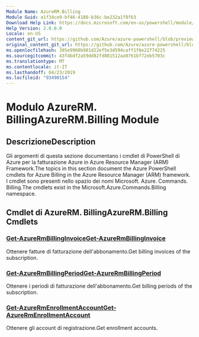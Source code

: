 ```yaml
---
Module Name: AzureRM.Billing
Module Guid: a1f34ce9-bf46-4180-b36c-be232a1f8f63
Download Help Link: https://docs.microsoft.com/en-us/powershell/module/azurerm.billing
Help Version: 2.0.0.0
Locale: en-US
content_git_url: https://github.com/Azure/azure-powershell/blob/preview/src/ResourceManager/Billing/Commands.Billing/help/AzureRM.Billing.md
original_content_git_url: https://github.com/Azure/azure-powershell/blob/preview/src/ResourceManager/Billing/Commands.Billing/help/AzureRM.Billing.md
ms.openlocfilehash: 395e9960b981d22ef5e3d594caff1f6e22774225
ms.sourcegitcommit: 43f4bdf2a59dd82fd881512aa9761bf72eb5703c
ms.translationtype: MT
ms.contentlocale: it-IT
ms.lasthandoff: 04/23/2019
ms.locfileid: "93490154"
---
```

# <span data-ttu-id="d4809-101">Modulo AzureRM. Billing</span><span class="sxs-lookup"><span data-stu-id="d4809-101">AzureRM.Billing Module</span></span>
## <span data-ttu-id="d4809-102">Descrizione</span><span class="sxs-lookup"><span data-stu-id="d4809-102">Description</span></span>
<span data-ttu-id="d4809-103">Gli argomenti di questa sezione documentano i cmdlet di PowerShell di Azure per la fatturazione Azure in Azure Resource Manager (ARM) Framework.</span><span class="sxs-lookup"><span data-stu-id="d4809-103">The topics in this section document the Azure PowerShell cmdlets for Azure Billing in the Azure Resource Manager (ARM) framework.</span></span> <span data-ttu-id="d4809-104">I cmdlet sono presenti nello spazio dei nomi Microsoft. Azure. Commands. Billing.</span><span class="sxs-lookup"><span data-stu-id="d4809-104">The cmdlets exist in the Microsoft.Azure.Commands.Billing namespace.</span></span>

## <span data-ttu-id="d4809-105">Cmdlet di AzureRM. Billing</span><span class="sxs-lookup"><span data-stu-id="d4809-105">AzureRM.Billing Cmdlets</span></span>
### [<span data-ttu-id="d4809-106">Get-AzureRmBillingInvoice</span><span class="sxs-lookup"><span data-stu-id="d4809-106">Get-AzureRmBillingInvoice</span></span>](Get-AzureRmBillingInvoice.md)
<span data-ttu-id="d4809-107">Ottenere fatture di fatturazione dell'abbonamento.</span><span class="sxs-lookup"><span data-stu-id="d4809-107">Get billing invoices of the subscription.</span></span>

### [<span data-ttu-id="d4809-108">Get-AzureRmBillingPeriod</span><span class="sxs-lookup"><span data-stu-id="d4809-108">Get-AzureRmBillingPeriod</span></span>](Get-AzureRmBillingPeriod.md)
<span data-ttu-id="d4809-109">Ottenere i periodi di fatturazione dell'abbonamento.</span><span class="sxs-lookup"><span data-stu-id="d4809-109">Get billing periods of the subscription.</span></span>

### [<span data-ttu-id="d4809-110">Get-AzureRmEnrollmentAccount</span><span class="sxs-lookup"><span data-stu-id="d4809-110">Get-AzureRmEnrollmentAccount</span></span>](Get-AzureRmEnrollmentAccount.md)
<span data-ttu-id="d4809-111">Ottenere gli account di registrazione.</span><span class="sxs-lookup"><span data-stu-id="d4809-111">Get enrollment accounts.</span></span>

